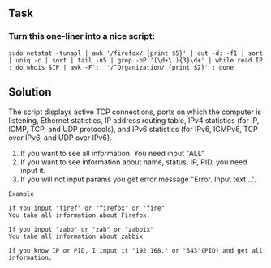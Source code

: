 ## Task

### Turn this one-liner into a nice script:
```
sudo netstat -tunapl | awk '/firefox/ {print $5}' | cut -d: -f1 | sort | uniq -c | sort | tail -n5 | grep -oP '(\d+\.){3}\d+' | while read IP ; do whois $IP | awk -F':' '/^Organization/ {print $2}' ; done
```

## Solution 

The script displays active TCP connections, ports on which the computer is listening, Ethernet statistics, IP address routing table, IPv4 statistics (for IP, ICMP, TCP, and UDP protocols), and IPv6 statistics (for IPv6, ICMPv6, TCP over IPv6, and UDP over IPv6).

1. If you want to see all information. You need input "ALL"
2. If you want to see information about name, status, IP, PID, you need input it.
3. If you will not input params you get error message "Error. Input text...".

```
Example

If You input "firef" or "firefox" or "fire"
You take all information about Firefox.

If you input "zabb" or "zab" or "zabbix"
You take all information about zabbix

If you know IP or PID, I input it "192.168." or "543"(PID) and get all information.
```
